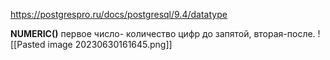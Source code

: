 https://postgrespro.ru/docs/postgresql/9.4/datatype


__NUMERIC()__ первое число- количество цифр до запятой, вторая-после.
![[Pasted image 20230630161645.png]]

